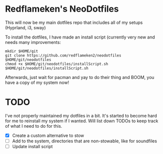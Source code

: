 # Redflameken's NeoDotfiles

This will now be my main dotfiles repo that includes all of my setups
(Hyprland, i3, sway)

To install the dotfiles, I have made an install script (currently very new and
needs many improvements:
```
mkdir $HOME/git
git clone https://github.com/redflameken2/neodotfiles $HOME/git/neodotfiles
chmod +x $HOME/git/neodotfiles/installScript.sh
$HOME/git/neodotfiles/installScript.sh
```
Afterwards, just wait for pacman and yay to do their thing and BOOM, you have a
copy of my system now! <br>

# TODO
I've not properly maintained my dotfiles in a bit. It's started to become hard
for me to reinstall my system if I wanted. Will list down TODOs to keep track
of what I need to do for this.
- [x] Create a custom alternative to stow
- [ ] Add to the system, directories that are non-stowable, like for soundfiles
- [ ] Update install script
